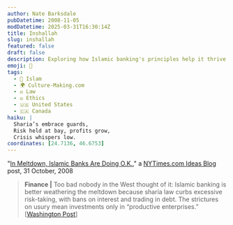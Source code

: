 ```yaml
---
author: Nate Barksdale
pubDatetime: 2008-11-05
modDatetime: 2025-03-31T16:30:14Z
title: Inshallah
slug: inshallah
featured: false
draft: false
description: Exploring how Islamic banking's principles help it thrive during financial crises.
emoji: 🕌
tags:
  - 🌙 Islam
  - 🌍 Culture-Making.com
  - ⚖️ Law
  - ⚖️ Ethics
  - 🇺🇸 United States
  - 🇨🇦 Canada
haiku: |
  Sharia’s embrace guards,  
  Risk held at bay, profits grow,  
  Crisis whispers low.
coordinates: [24.7136, 46.6753]
---
```


"[In Meltdown, Islamic Banks Are Doing O.K.](http://ideas.blogs.nytimes.com/2008/10/31/in-meltdown-islamic-banks-are-doing-ok/)," a [NYTimes.com Ideas Blog](http://ideas.blogs.nytimes.com/2008/10/31/in-meltdown-islamic-banks-are-doing-ok/) post, 31 October, 2008

> **Finance |** Too bad nobody in the West thought of it: Islamic banking is better weathering the meltdown because sharia law curbs excessive risk-taking, with bans on interest and trading in debt. The strictures on usury mean investments only in “productive enterprises.” [[Washington Post](https://www.google.com/search?q=%22%5BWashington%20Post%22%20washingtonpost.com)]
